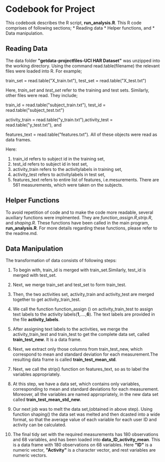 

  Codebook for Project
====================



       
 This codebook describes the R script, **run\_analysis.R**. This R code
comprises of following sections; \* Reading data \* Helper functions,
and \* Data manipulation.

Reading Data
------------

The data folder **"getdata-projectfiles-UCI HAR Dataset"** was unzipped
into the working directory. Using the command read.table(filename) the
relevant files were loaded into R. For example;

train\_set = read.table("X\_train.txt"), test\_set =
read.table("X\_test.txt")

Here, *train\_set* and *test\_set* refer to the training and test sets.
Similarly, other files were read. They include;

train\_id = read.table("subject\_train.txt"), test\_id =
read.table("subject\_test.txt")

activity\_train = read.table("y\_train.txt"),activity\_test =
read.table("y\_test.txt"), and

features\_text = read.table("features.txt"). All of these objects were
read as data frames.

Here:

1.  train\_id refers to subject id in the training set,
2.  test\_id refers to subject id in test set,
3.  activity\_train refers to the activitylabels in training set,
4.  activity\_test refers to activitylabels in test set,
5.  features\_text refers to entire list of features, i.e.mesurements.
    There are 561 measurements, which were taken on the subjects.

Helper Functions
----------------

To avoid repetition of code and to make the code more readable, several
auxiliary functions were implmented. They are
*function\_assign.R*,*strip.R*, and *shaping.R*. These functions have
been called in the main program, **run_analysis.R**. For more
details regarding these functions, please refer to the readme.md.

Data Manipulation
-----------------

The transformation of data consists of following steps: 

1. To begin with, train\_id is merged with train\_set.Similarly, test\_id is merged
with test\_set.

2.  Next, we merge train\_set and test\_set to form train\_test.

3.  Then, the two activities set, activity\_train and activity\_test are
    merged together to get activity\_train\_test.

4.  We call the function function\_assign () on activity\_train\_test to
    assign text labels to the activity labels(**1**,....,**6**). The
    text labels are provided in the file **activity\_labels**.

5.  After assigning text labels to the activities, we merge the
    activity\_train\_test and train\_test to get the complete data set,
    called **train\_test\_new**. It is a data frame.

6.  Next, we extract only those columns from train\_test\_new, which
    correspond to mean and standard deviation for each measurement.The
    resulting data frame is called **train\_test\_mean\_std**.

7.  Next, we call the strip() function on features\_text, so as to label
    the variables appropriately.

8.  At this step, we have a data set, which contains only variables,
    corresponding to mean and standard deviations for each measurement.
    Moreover, all the variables are named appropriately, in the new data set called **train\_test\_mean\_std\_new**.

9.  Our next job was to melt the data set,(obtained in above step).
    Using function shaping() the data set was melted and then dcasted
    into a wide format, so that the average value of each variable for
    each user ID and activity can be calculated.

10. The final tidy set with the required measurements has 180
    observations and 68 variables, and has been loaded into
    **data\_ID\_activity\_mean**. This is a data frame with 180
    observations on 68 variables. Here **"ID"** is a numeric vector,
    **"Activity"** is a character vector, and rest variables are numeric
    vectors.








